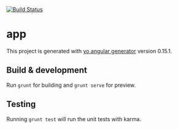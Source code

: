 [![Build Status](https://travis-ci.org/rsjung0320/doshare-front.svg?branch=master)](https://travis-ci.org/rsjung0320/doshare-front)

# app

This project is generated with [yo angular generator](https://github.com/yeoman/generator-angular)
version 0.15.1.

## Build & development

Run `grunt` for building and `grunt serve` for preview.

## Testing

Running `grunt test` will run the unit tests with karma.
